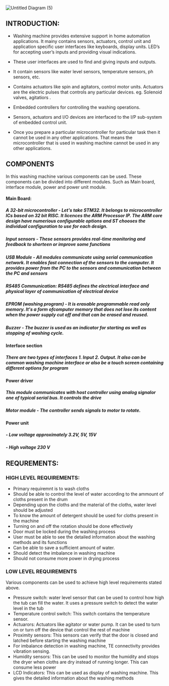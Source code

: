 ![Untitled Diagram (5)](https://user-images.githubusercontent.com/93757351/154632060-719faf07-187a-46db-bcb7-1627fb29aa93.jpg)

##  INTRODUCTION:

- Washing machine provides extensive support in home automation applications. It mainy contains sensors, actuators, control unit and application specific user interfaces like keyboards, display units. LED’s for accepting user’s inputs and providing visual indications.

- These user interfaces are used to find and  giving inputs and outputs.
- It contain sensors like water level sensors, temperature sensors, ph sensors, etc.

- Contains actuators like spin and agitators, control motor units. Actuators are the electric pulses that controls any particular devices. eg. Solenoid valves, agitatiors .

- Embedded controllers for controlling the washing operations.

- Sensors, actuators and I/O devices are interfaced to the I/P sub-system of embedded control unit.
- Once you prepare a particular microcontroller for particular task then it cannot be used in any other applications. That means the microcontroller that is used in washing machine cannot be used in any other applications.

## COMPONENTS
In this washing machine various components can be used. These components can be divided into different modules.
Such as Main board, interface module, power and power unit module.
#### Main Board:
##### A 32-bit microcontroller - Let's take STM32. It belongs to microcontroller ICs based on 32 bit RISC. It licences the ARM Processor IP. The ARM core design have numerious configurable options and ST chooses the individual configuration to use for each design.
##### Input sensors - These sensors provides real-time monitoring and feedback to shorteen or improve some functions
##### USB Module - All modules communicate using serial communication network. It enables fast connection of the sensors to the computer. It provides power from the PC to the sensors and communication between the PC and sensors
##### RS485 Communication: RS485 defines the electrical interface and physical layer of communication of electrical device
##### EPROM (washing program) - It is erasable programmable read only memory. It's a form ofcomputer memory that does not lose its content when the power supply cut off and that can be erased and reused.
##### Buzzer - The buzzer is used as an indicator for starting as well as stopping of washing cycle.
#### Interface section 
##### There are two types of interfaces 1. Input 2. Output. It also can be common washing machine interface or also be a touch screen containing different options for program
#### Power driver 
##### This module communicates with host controller using analog signalor one of typical serial bus. It controls the drive
##### Motor module - The controller sends signals to motor to rotate.  
#### Power unit
##### - Low voltage approximately 3.2V, 5V, 15V
##### - High voltage 230 V
## REQUREMENTS:

### HIGH LEVEL REQUIREMENTS:

- Primary requiremnt is to wash cloths
- Should be able to control the level of water according to the ammount of cloths present in the drum
- Depending upon the cloths and the material of the cloths, water level should be adjusted
- To know the amount of detergent should be used for cloths present in the machine
- Turning on and off the rotation should be done effectively
- Door must be locked during the washing process
- User must be able to see the detailed information about the washing methods and its functions
- Can be able to save a sufficient amount of water.
- Should detect the imbalance in washing machine
- Should not consume more power in drying process

### LOW LEVEL REQUIREMENTS
Various components can be used to achieve high level requirements stated above.

- Pressure switch: water level sensor that can be used to control how high the tub can fill the water. It uses a pressure switch to detect the water level in the tub
- Temperature control switch: This switch contains the temperature sensor. 
- Actuarors: Actuators like agitator or water pump. It can be used to turn on or turn off the device that control the rest of machine
- Proximity sensors: This sensors can verify that the door is closed and latched before starting the washing machine
- For imbalance detection in washing machine, TE connectivity provides vibration sensing.
- Humidity sensors: This can be used to monitor the humidity and stops the dryer when cloths are dry instead of running longer. This can consume less power
- LCD Indicators: This can be used as display of washing machine. This gives the detailed information about the washing methods 
